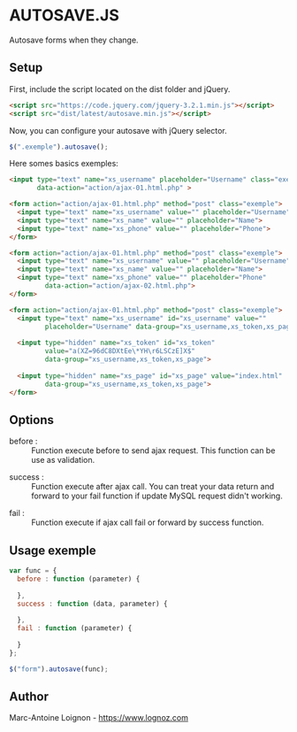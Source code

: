 # AUTOSAVE.JS
Autosave forms when they change.

## Setup
First, include the script located on the dist folder and jQuery.
```html
<script src="https://code.jquery.com/jquery-3.2.1.min.js"></script>
<script src="dist/latest/autosave.min.js"></script>
```

Now, you can configure your autosave with jQuery selector. 
```js
$(".exemple").autosave();
```
Here somes basics exemples:
```html
<input type="text" name="xs_username" placeholder="Username" class="exemple"
       data-action="action/ajax-01.html.php" >
```

```html
<form action="action/ajax-01.html.php" method="post" class="exemple">
  <input type="text" name="xs_username" value="" placeholder="Username">
  <input type="text" name="xs_name" value="" placeholder="Name">
  <input type="text" name="xs_phone" value="" placeholder="Phone">
</form>
```

```html
<form action="action/ajax-01.html.php" method="post" class="exemple">
  <input type="text" name="xs_username" value="" placeholder="Username">
  <input type="text" name="xs_name" value="" placeholder="Name">
  <input type="text" name="xs_phone" value="" placeholder="Phone" 
         data-action="action/ajax-02.html.php">
</form>
```

```html
<form action="action/ajax-01.html.php" method="post" class="exemple">
  <input type="text" name="xs_username" id="xs_username" value=""
         placeholder="Username" data-group="xs_username,xs_token,xs_page">
         
  <input type="hidden" name="xs_token" id="xs_token"
         value="a(XZ=96dC8DXtEe\*YH\r6LSCzE]X$"
         data-group="xs_username,xs_token,xs_page">
         
  <input type="hidden" name="xs_page" id="xs_page" value="index.html"
         data-group="xs_username,xs_token,xs_page">
</form>
```

## Options
<dl>
  <dt>before :</dt>
  <dd>Function execute before to send ajax request. This function can be use as validation.</dd>
</dl>
<dl>
  <dt>success :</dt>
  <dd>Function execute after ajax call. You can treat your data return and forward to your fail function if update MySQL request didn't working.</dd>
</dl>
<dl>
  <dt>fail :</dt>
  <dd>Function execute if ajax call fail or forward by success function.</dd>
</dl>

## Usage exemple

```js
var func = {
  before : function (parameter) {
  
  },
  success : function (data, parameter) {
  
  },
  fail : function (parameter) {
  
  }
};

$("form").autosave(func);
```

## Author
Marc-Antoine Loignon - <https://www.lognoz.com>
